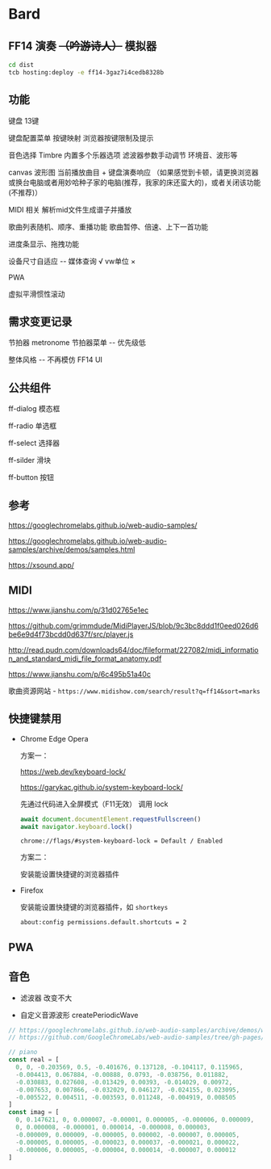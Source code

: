 # Bard

## FF14 演奏 <s>（吟游诗人）</s> 模拟器

```bash
cd dist
tcb hosting:deploy -e ff14-3gaz7i4cedb8328b
```

## 功能

键盘 13键

键盘配置菜单 按键映射 浏览器按键限制及提示

音色选择 Timbre 内置多个乐器选项 滤波器参数手动调节 环境音、波形等

canvas 波形图  当前播放曲目 + 键盘演奏响应
（如果感觉到卡顿，请更换浏览器或换台电脑或者用妙哈种子家的电脑(推荐，我家的床还蛮大的)，或者关闭该功能(不推荐)）

MIDI 相关 解析mid文件生成谱子并播放

歌曲列表随机、顺序、重播功能 歌曲暂停、倍速、上下一首功能 

进度条显示、拖拽功能

设备尺寸自适应 -- 媒体查询 √  vw单位 ×

PWA

虚拟平滑惯性滚动

## 需求变更记录

节拍器 metronome 节拍器菜单 -- 优先级低

整体风格 -- 不再模仿 FF14 UI

## 公共组件

ff-dialog 模态框

ff-radio 单选框

ff-select 选择器

ff-silder 滑块

ff-button 按钮

## 参考

https://googlechromelabs.github.io/web-audio-samples/

https://googlechromelabs.github.io/web-audio-samples/archive/demos/samples.html

https://xsound.app/

## MIDI

https://www.jianshu.com/p/31d02765e1ec

https://github.com/grimmdude/MidiPlayerJS/blob/9c3bc8ddd1f0eed026d6be6e9d4f73bcdd0d637f/src/player.js

http://read.pudn.com/downloads64/doc/fileformat/227082/midi_information_and_standard_midi_file_format_anatomy.pdf

https://www.jianshu.com/p/6c495b51a40c

歌曲资源网站 - `https://www.midishow.com/search/result?q=ff14&sort=marks`

## 快捷键禁用

* Chrome Edge  Opera

  方案一：

  https://web.dev/keyboard-lock/

  https://garykac.github.io/system-keyboard-lock/

  先通过代码进入全屏模式（F11无效）
  调用 lock

  ```js
  await document.documentElement.requestFullscreen()
  await navigator.keyboard.lock()
  ```

  `chrome://flags/#system-keyboard-lock = Default / Enabled` 

  方案二：

  安装能设置快捷键的浏览器插件

* Firefox

  安装能设置快捷键的浏览器插件，如 `shortkeys`

  `about:config permissions.default.shortcuts = 2`

## PWA

## 音色

* 滤波器 改变不大

* 自定义音源波形 createPeriodicWave

```js
// https://googlechromelabs.github.io/web-audio-samples/archive/demos/wavetable-synth.html
// https://github.com/GoogleChromeLabs/web-audio-samples/tree/gh-pages/samples/audio/wave-tables

// piano
const real = [
  0, 0, -0.203569, 0.5, -0.401676, 0.137128, -0.104117, 0.115965,
  -0.004413, 0.067884, -0.00888, 0.0793, -0.038756, 0.011882,
  -0.030883, 0.027608, -0.013429, 0.00393, -0.014029, 0.00972,
  -0.007653, 0.007866, -0.032029, 0.046127, -0.024155, 0.023095,
  -0.005522, 0.004511, -0.003593, 0.011248, -0.004919, 0.008505
]
const imag = [
  0, 0.147621, 0, 0.000007, -0.00001, 0.000005, -0.000006, 0.000009,
  0, 0.000008, -0.000001, 0.000014, -0.000008, 0.000003,
  -0.000009, 0.000009, -0.000005, 0.000002, -0.000007, 0.000005,
  -0.000005, 0.000005, -0.000023, 0.000037, -0.000021, 0.000022,
  -0.000006, 0.000005, -0.000004, 0.000014, -0.000007, 0.000012
]
```
